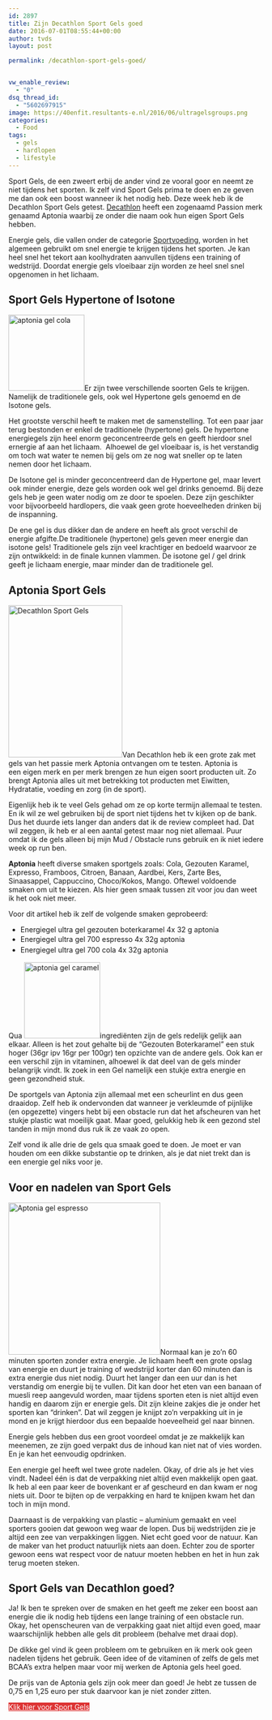 ```yaml
---
id: 2897
title: Zijn Decathlon Sport Gels goed
date: 2016-07-01T08:55:44+00:00
author: tvds
layout: post

permalink: /decathlon-sport-gels-goed/


vw_enable_review:
  - "0"
dsq_thread_id:
  - "5602697915"
image: https://40enfit.resultants-e.nl/2016/06/ultragelsgroups.png
categories:
  - Food
tags:
  - gels
  - hardlopen
  - lifestyle
---
```

Sport Gels, de een zweert erbij de ander vind ze vooral goor en neemt ze niet tijdens het sporten. Ik zelf vind Sport Gels prima te doen en ze geven me dan ook een boost wanneer ik het nodig heb. Deze week heb ik de Decathlon Sport Gels getest. [Decathlon](https://40enfit.nl/run/deca-gels-2/) heeft een zogenaamd Passion merk genaamd Aptonia waarbij ze onder die naam ook hun eigen Sport Gels hebben.<!--more-->

Energie gels, die vallen onder de categorie <a href="https://40enfit.nl/run/sportvoeding-2/" target="_blank">Sportvoeding</a>, worden in het algemeen gebruikt om snel energie te krijgen tijdens het sporten. Je kan heel snel het tekort aan koolhydraten aanvullen tijdens een training of wedstrijd. Doordat energie gels vloeibaar zijn worden ze heel snel snel opgenomen in het lichaam.

## Sport Gels Hypertone of Isotone

<img class="alignright size-thumbnail wp-image-2912" src="https://40enfit.resultants-e.nl/2016/06/aptonia-gel-cola-150x150.jpg" alt="aptonia gel cola" width="150" height="150" srcset="https://40enfit.resultants-e.nl/2016/06/aptonia-gel-cola-150x150.jpg 150w, https://40enfit.resultants-e.nl/2016/06/aptonia-gel-cola-300x300.jpg 300w, https://40enfit.resultants-e.nl/2016/06/aptonia-gel-cola-80x80.jpg 80w, https://40enfit.resultants-e.nl/2016/06/aptonia-gel-cola-360x360.jpg 360w, https://40enfit.resultants-e.nl/2016/06/aptonia-gel-cola-750x750.jpg 750w, https://40enfit.resultants-e.nl/2016/06/aptonia-gel-cola.jpg 800w" sizes="(max-width: 150px) 100vw, 150px" />Er zijn twee verschillende soorten Gels te krijgen. Namelijk de traditionele gels, ook wel Hypertone gels genoemd en de Isotone gels.

Het grootste verschil heeft te maken met de samenstelling. Tot een paar jaar terug bestonden er enkel de traditionele (hypertone) gels. De hypertone energiegels zijn heel enorm geconcentreerde gels en geeft hierdoor snel ernergie af aan het lichaam.  Alhoewel de gel vloeibaar is, is het verstandig om toch wat water te nemen bij gels om ze nog wat sneller op te laten nemen door het lichaam.

De Isotone gel is minder geconcentreerd dan de Hypertone gel, maar levert ook minder energie, deze gels worden ook wel gel drinks genoemd. Bij deze gels heb je geen water nodig om ze door te spoelen. Deze zijn geschikter voor bijvoorbeeld hardlopers, die vaak geen grote hoeveelheden drinken bij de inspanning.

De ene gel is dus dikker dan de andere en heeft als groot verschil de energie afgifte.De traditionele (hypertone) gels geven meer energie dan isotone gels! Traditionele gels zijn veel krachtiger en bedoeld waarvoor ze zijn ontwikkeld: in de finale kunnen vlammen. De isotone gel / gel drink geeft je lichaam energie, maar minder dan de traditionele gel.

## Aptonia Sport Gels

[<img class="alignleft wp-image-2899 size-medium" title="Decathlon Sport Gels" src="https://40enfit.resultants-e.nl/2016/06/sport-gels-1-225x300.jpg" alt="Decathlon Sport Gels" width="225" height="300" srcset="https://40enfit.resultants-e.nl/2016/06/sport-gels-1-225x300.jpg 225w, https://40enfit.resultants-e.nl/2016/06/sport-gels-1-768x1024.jpg 768w, https://40enfit.resultants-e.nl/2016/06/sport-gels-1.jpg 900w" sizes="(max-width: 225px) 100vw, 225px" />](https://40enfit.nl/run/sportvoeding-2/)Van Decathlon heb ik een grote zak met gels van het passie merk Aptonia ontvangen om te testen. Aptonia is een eigen merk en per merk brengen ze hun eigen soort producten uit. Zo brengt Aptonia alles uit met betrekking tot producten met Eiwitten, Hydratatie, voeding en zorg (in de sport).

Eigenlijk heb ik te veel Gels gehad om ze op korte termijn allemaal te testen. En ik wil ze wel gebruiken bij de sport niet tijdens het tv kijken op de bank. Dus het duurde iets langer dan anders dat ik de review compleet had. Dat wil zeggen, ik heb er al een aantal getest maar nog niet allemaal. Puur omdat ik de gels alleen bij mijn Mud / Obstacle runs gebruik en ik niet iedere week op run ben.

**Aptonia** heeft diverse smaken sportgels zoals: Cola, Gezouten Karamel, Expresso, Framboos, Citroen, Banaan, Aardbei, Kers, Zarte Bes, Sinaasappel, Cappuccino, Choco/Kokos, Mango. Oftewel voldoende smaken om uit te kiezen. Als hier geen smaak tussen zit voor jou dan weet ik het ook niet meer.

Voor dit artikel heb ik zelf de volgende smaken geprobeerd:

  * Energiegel ultra gel gezouten boterkaramel 4x 32 g aptonia
  * <span style="line-height: 1.5;">Energiegel ultra gel 700 espresso 4x 32g aptonia</span>
  * <span style="line-height: 1.5;">Energiegel ultra gel 700 cola 4x 32g aptonia</span>

Qua <img class="size-thumbnail wp-image-2911 alignleft" src="https://40enfit.resultants-e.nl/2016/06/aptonia-gel-caramel-150x150.jpg" alt="aptonia gel caramel" width="150" height="150" srcset="https://40enfit.resultants-e.nl/2016/06/aptonia-gel-caramel-150x150.jpg 150w, https://40enfit.resultants-e.nl/2016/06/aptonia-gel-caramel-300x300.jpg 300w, https://40enfit.resultants-e.nl/2016/06/aptonia-gel-caramel-80x80.jpg 80w, https://40enfit.resultants-e.nl/2016/06/aptonia-gel-caramel-360x360.jpg 360w, https://40enfit.resultants-e.nl/2016/06/aptonia-gel-caramel-750x750.jpg 750w, https://40enfit.resultants-e.nl/2016/06/aptonia-gel-caramel.jpg 800w" sizes="(max-width: 150px) 100vw, 150px" />ingrediënten zijn de gels redelijk gelijk aan elkaar. Alleen is het zout gehalte bij de &#8220;Gezouten Boterkaramel&#8221; een stuk hoger (36gr ipv 16gr per 100gr) ten opzichte van de andere gels. Ook kan er een verschil zijn in vitaminen, alhoewel ik dat deel van de gels minder belangrijk vindt. Ik zoek in een Gel namelijk een stukje extra energie en geen gezondheid stuk.

De sportgels van Aptonia zijn allemaal met een scheurlint en dus geen draaidop. Zelf heb ik ondervonden dat wanneer je verkleumde of pijnlijke (en opgezette) vingers hebt bij een obstacle run dat het afscheuren van het stukje plastic wat moeilijk gaat. Maar goed, gelukkig heb ik een gezond stel tanden in mijn mond dus ruk ik ze vaak zo open.

Zelf vond ik alle drie de gels qua smaak goed te doen. Je moet er van houden om een dikke substantie op te drinken, als je dat niet trekt dan is een energie gel niks voor je.

## Voor en nadelen van Sport Gels

<img class="alignright wp-image-2913 size-medium" title="Aptonia gel espresso" src="https://40enfit.resultants-e.nl/2016/06/Aptonia-gel-espresso-300x300.jpg" alt="Aptonia gel espresso" width="300" height="300" srcset="https://40enfit.resultants-e.nl/2016/06/Aptonia-gel-espresso-300x300.jpg 300w, https://40enfit.resultants-e.nl/2016/06/Aptonia-gel-espresso-150x150.jpg 150w, https://40enfit.resultants-e.nl/2016/06/Aptonia-gel-espresso-80x80.jpg 80w, https://40enfit.resultants-e.nl/2016/06/Aptonia-gel-espresso-360x360.jpg 360w, https://40enfit.resultants-e.nl/2016/06/Aptonia-gel-espresso-750x750.jpg 750w, https://40enfit.resultants-e.nl/2016/06/Aptonia-gel-espresso.jpg 800w" sizes="(max-width: 300px) 100vw, 300px" />Normaal kan je zo&#8217;n 60 minuten sporten zonder extra energie. Je lichaam heeft een grote opslag van energie en duurt je training of wedstrijd korter dan 60 minuten dan is extra energie dus niet nodig. Duurt het langer dan een uur dan is het verstandig om energie bij te vullen. Dit kan door het eten van een banaan of muesli reep aangevuld worden, maar tijdens sporten eten is niet altijd even handig en daarom zijn er energie gels. Dit zijn kleine zakjes die je onder het sporten kan &#8220;drinken&#8221;. Dat wil zeggen je knijpt zo&#8217;n verpakking uit in je mond en je krijgt hierdoor dus een bepaalde hoeveelheid gel naar binnen.

Energie gels hebben dus een groot voordeel omdat je ze makkelijk kan meenemen, ze zijn goed verpakt dus de inhoud kan niet nat of vies worden. En je kan het eenvoudig opdrinken.

Een energie gel heeft wel twee grote nadelen. Okay, of drie als je het vies vindt. Nadeel één is dat de verpakking niet altijd even makkelijk open gaat. Ik heb al een paar keer de bovenkant er af gescheurd en dan kwam er nog niets uit. Door te bijten op de verpakking en hard te knijpen kwam het dan toch in mijn mond.

Daarnaast is de verpakking van plastic &#8211; aluminium gemaakt en veel sporters gooien dat gewoon weg waar de lopen. Dus bij wedstrijden zie je altijd een zee van verpakkingen liggen. Niet echt goed voor de natuur. Kan de maker van het product natuurlijk niets aan doen. Echter zou de sporter gewoon eens wat respect voor de natuur moeten hebben en het in hun zak terug moeten steken.

## Sport Gels van Decathlon goed?

Ja! Ik ben te spreken over de smaken en het geeft me zeker een boost aan energie die ik nodig heb tijdens een lange training of een obstacle run. Okay, het openscheuren van de verpakking gaat niet altijd even goed, maar waarschijnlijk hebben alle gels dit probleem (behalve met draai dop).

De dikke gel vind ik geen probleem om te gebruiken en ik merk ook geen nadelen tijdens het gebruik. Geen idee of de vitaminen of zelfs de gels met BCAA&#8217;s extra helpen maar voor mij werken de Aptonia gels heel goed.

De prijs van de Aptonia gels zijn ook meer dan goed! Je hebt ze tussen de 0,75 en 1,25 euro per stuk daarvoor kan je niet zonder zitten.

<a class="omsc-button omsc-custom-hover omsc-size-medium omsc-with-icon omsc-style-flat omsc-text-bright" href="https://40enfit.nl/run/sportvoeding-2/" target="_blank" style="background-color:#dd3333;border-color:#dd3333;color:#ffffff" data-hover-bg-color="#000000" data-hover-text-color="#ffffff" data-hover-border-color="#000000"><i class="fa fa-thumbs-o-up"></i>Klik hier voor Sport Gels</a> 

&nbsp;
